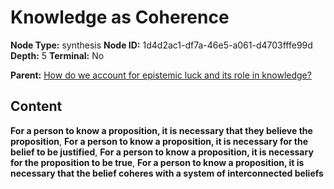 # Knowledge as Coherence

**Node Type:** synthesis
**Node ID:** 1d4d2ac1-df7a-46e5-a061-d4703fffe99d
**Depth:** 5
**Terminal:** No

**Parent:** [How do we account for epistemic luck and its role in knowledge?](how-do-we-account-for-epistemic-luck-and-its-role-in-knowledge-antithesis-5ca4cdb0-1c22-4c31-8305-83bf1e3dfb6d.md)

## Content

**For a person to know a proposition, it is necessary that they believe the proposition**, **For a person to know a proposition, it is necessary for the belief to be justified**, **For a person to know a proposition, it is necessary for the proposition to be true**, **For a person to know a proposition, it is necessary that the belief coheres with a system of interconnected beliefs**
